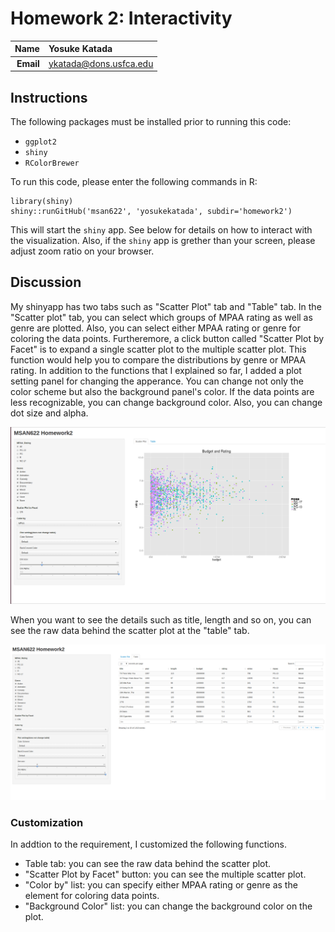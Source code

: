 Homework 2: Interactivity
==============================

| **Name**  | Yosuke Katada  |
|----------:|:-------------|
| **Email** | ykatada@dons.usfca.edu |

## Instructions ##

The following packages must be installed prior to running this code:

- `ggplot2`
- `shiny`
- `RColorBrewer`

To run this code, please enter the following commands in R:

```
library(shiny)
shiny::runGitHub('msan622', 'yosukekatada', subdir='homework2')
```

This will start the `shiny` app. See below for details on how to interact with the visualization.
Also, if the `shiny` app is grether than your screen, please adjust zoom ratio on your browser.

## Discussion ##

My shinyapp has two tabs such as "Scatter Plot" tab and "Table" tab. In the "Scatter plot" tab, you can select which groups of MPAA rating as well as genre are plotted. Also, you can select either MPAA rating or genre for coloring the data points. Furtheremore, a click button called "Scatter Plot by Facet" is to expand a single scatter plot to the multiple scatter plot. This function would help you to compare the distributions by genre or MPAA rating. In addition to the functions that I explained so far, I added a plot setting panel for changing the apperance. You can change not only the color scheme but also the background panel's color. If the data points are less recognizable, you can change background color. Also, you can change dot size and alpha.

![IMAGE](shinyapp_1.png)



When you want to see the details such as title, length and so on, you can see the raw data behind the scatter plot at the "table" tab.

![IMAGE](shinyapp_2.png)


### Customization ###
In addtion to the requirement, I customized the following functions.

- Table tab: you can see the raw data behind the scatter plot.
- "Scatter Plot by Facet" button: you can see the multiple scatter plot.
- "Color by" list: you can specify either MPAA rating or genre as the element for coloring data points.
- "Background Color" list: you can change the background color on the plot.
